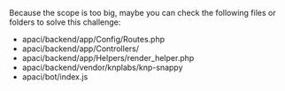 Because the scope is too big, maybe you can check the following files or folders to solve this challenge:

- apaci/backend/app/Config/Routes.php
- apaci/backend/app/Controllers/
- apaci/backend/app/Helpers/render_helper.php
- apaci/backend/vendor/knplabs/knp-snappy
- apaci/bot/index.js
